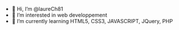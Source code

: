 - 👋 Hi, I’m @laureCh81
- 👀 I’m interested in web developpement
- 🌱 I’m currently learning HTML5, CSS3, JAVASCRIPT, JQuery, PHP


<!---
laureCh81/laureCh81 is a ✨ special ✨ repository because its `README.md` (this file) appears on your GitHub profile.
You can click the Preview link to take a look at your changes.
--->
